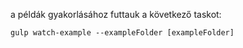 a példák gyakorlásához futtauk a következő taskot:

```
gulp watch-example --exampleFolder [exampleFolder]
```